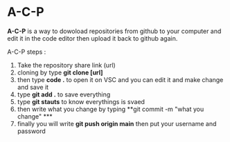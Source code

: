 # A-C-P

**A-C-P** is a way to dowoload repositories from github to your computer and edit it in the code editor then upload it back to github again.

A-C-P steps :

1. Take the repository share link (url)
2. cloning by type **git clone [url]**
3. then type **code .** to open it on VSC and you can edit it and make change and save it
4. type **git add .** to save everything
5. type **git stauts** to know everythings is svaed
6. then write what you change by typing **git commit -m "what you change" ***
7. finally you will write **git push origin main** then put your username and password


